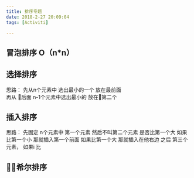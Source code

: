 ```yaml
---
title: 排序专题
date: 2018-2-27 20:09:04
tags: [Activiti]

---
```


## 冒泡排序  O（n*n）

## 选择排序 

思路：
先从n个元素中 选出最小的一个 放在最前面  
再从 后面 n-1个元素中选出最小的  放在第二个

## 插入排序
思路：
先固定 n个元素中 第一个元素
然后不叫第二个元素  是否比第一个大  如果比第一个小 那就插入第一个前面 如果比第一个大 那就插入在他右边
之后 第三个元素， 如果i 比


## 希尔排序
